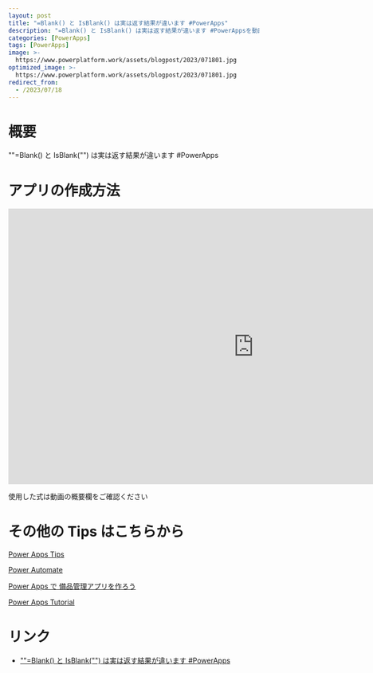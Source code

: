 ```yaml
---
layout: post
title: "=Blank() と IsBlank() は実は返す結果が違います #PowerApps"
description: "=Blank() と IsBlank() は実は返す結果が違います #PowerAppsを動画で分かりやすく解説"
categories: [PowerApps]
tags: [PowerApps]
image: >-
  https://www.powerplatform.work/assets/blogpost/2023/071801.jpg
optimized_image: >-
  https://www.powerplatform.work/assets/blogpost/2023/071801.jpg
redirect_from:
  - /2023/07/18
---
```



#  概要

""=Blank() と IsBlank("") は実は返す結果が違います #PowerApps


# アプリの作成方法

<iframe width="983" height="553" src="https://www.youtube.com/embed/RlQL5Pi_7pE" title="YouTube video player" frameborder="0" allow="accelerometer; autoplay; clipboard-write; encrypted-media; gyroscope; picture-in-picture" allowfullscreen></iframe>


使用した式は動画の概要欄をご確認ください


# その他の Tips はこちらから

[Power Apps Tips](https://www.youtube.com/watch?v=VrAQf3JQ7yM&list=PLVhFi1fb3DqakSLVMn22DDcySXh9jtzi- )


[Power Automate](https://www.youtube.com/watch?v=-YnJYT0ASEM&list=PLVhFi1fb3Dqbzic6GieqnLFgD3aTj-eHA)


[Power Apps で 備品管理アプリを作ろう](https://www.youtube.com/playlist?list=PLVhFi1fb3DqZM3HKb8Hea6XEL96990Fyn)


[Power Apps Tutorial](https://www.youtube.com/playlist?list=PLVhFi1fb3DqalxpL974VvAJvV4iWoSbe_)


# リンク


- [""=Blank() と IsBlank("") は実は返す結果が違います #PowerApps](https://www.youtube.com/watch?v=RlQL5Pi_7pE)

